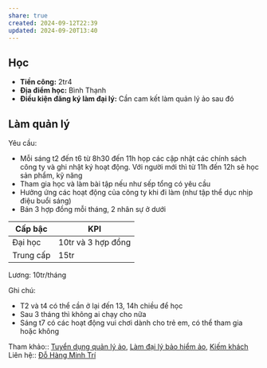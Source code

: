 ```yaml
---
share: true
created: 2024-09-12T22:39
updated: 2024-09-20T13:40
---
```

## Học
- **Tiền công:** 2tr4
- **Địa điểm học:** Bình Thạnh
- **Điều kiện đăng ký làm đại lý:** Cần cam kết làm quản lý ảo sau đó

## Làm quản lý 
Yêu cầu:
- Mỗi sáng t2 đến t6 từ 8h30 đến 11h họp các cập nhật các chính sách công ty và ghi nhật ký hoạt động. Với người mới thì từ 11h đến 12h sẽ học sản phẩm, kỹ năng
- Tham gia học và làm bài tập nếu như sếp tổng có yêu cầu
- Hưởng ứng các hoạt động của công ty khi đi làm (như tập thể dục nhịp điệu buổi sáng)
- Bán 3 hợp đồng mỗi tháng, 2 nhân sự ở dưới

| Cấp bậc   | KPI                |
| --------- | ------------------ |
| Đại học   | 10tr và 3 hợp đồng |
| Trung cấp | 15tr               |

Lương: 10tr/tháng

Ghi chú:
- T2 và t4 có thể cần ở lại đến 13, 14h chiều để học
- Sau 3 tháng thì không ai chạy cho nữa
- Sáng t7 có các hoạt động vui chơi dành cho trẻ em, có thể tham gia hoặc không

Tham khảo:: [Tuyển dụng quản lý ảo](../../../../%F0%9F%93%90%20D%E1%BB%B1%20%C3%A1n/Ch%E1%BA%A1y%20ch%E1%BB%89%20ti%C3%AAu/B%E1%BA%A3o%20hi%E1%BB%83m/Tuy%E1%BB%83n%20d%E1%BB%A5ng%20qu%E1%BA%A3n%20l%C3%BD%20%E1%BA%A3o.md), [Làm đại lý bảo hiểm ảo](../../../%C3%9D%20t%C6%B0%E1%BB%9Fng%20ki%E1%BA%BFm%20ti%E1%BB%81n/3%20%C3%9D%20t%C6%B0%E1%BB%9Fng/C%C3%B4ng%20vi%E1%BB%87c%20th%E1%BB%9Di%20v%E1%BB%A5/C%E1%BB%99ng%20t%C3%A1c%20vi%C3%AAn,%20tr%E1%BB%A3%20l%C3%BD/L%C3%A0m%20%C4%91%E1%BA%A1i%20l%C3%BD%20b%E1%BA%A3o%20hi%E1%BB%83m%20%E1%BA%A3o.md), [Kiếm khách](../../../../%F0%9F%93%90%20D%E1%BB%B1%20%C3%A1n/Ch%E1%BA%A1y%20ch%E1%BB%89%20ti%C3%AAu/B%E1%BA%A3o%20hi%E1%BB%83m/Ki%E1%BA%BFm%20kh%C3%A1ch.md)
Liên hệ:: [Đỗ Hàng Minh Trí](../../../../%F0%9F%93%90%20D%E1%BB%B1%20%C3%A1n/Ng%C6%B0%E1%BB%9Di%20ch%C6%A1i/%C4%90%E1%BB%97%20H%C3%A0ng%20Minh%20Tr%C3%AD.md)